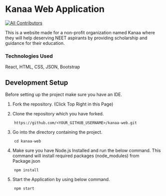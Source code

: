 # Kanaa Web Application
<!-- ALL-CONTRIBUTORS-BADGE:START - Do not remove or modify this section -->
[![All Contributors](https://img.shields.io/badge/all_contributors-1-orange.svg?style=flat-square)](#contributors-)
<!-- ALL-CONTRIBUTORS-BADGE:END -->

This is   a website made for a non-profit organization named Kanaa where they will help deserving NEET aspirants by providing scholarship and guidance for their education.

### Technologies Used

React, HTML, CSS, JSON, Bootstrap

## Development Setup

Before setting up the project make sure you have an IDE. 

1. Fork the repository. (Click Top Right in this Page)

2. Clone the repository which you have forked.

```
    https://github.com/<YOUR_GITHUB_USERNAME>/kanaa-web.git
```

3. Go into the directory containing the project.

```
    cd kanaa-web

```

4. Make sure you have Node.js Installed and run the below command. This command will install required packages (node_modules) from Package.json

```
    npm install
```
5. Start the Application by using below command.

```
    npm start
```
